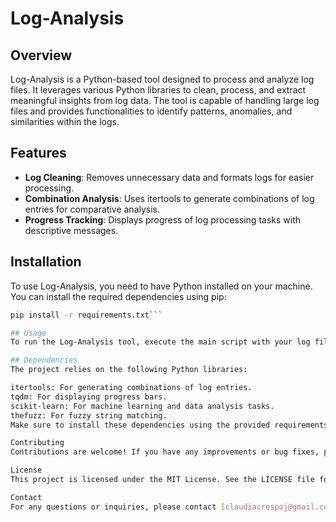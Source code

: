 ﻿# Log-Analysis

## Overview
Log-Analysis is a Python-based tool designed to process and analyze log files. It leverages various Python libraries to clean, process, and extract meaningful insights from log data. The tool is capable of handling large log files and provides functionalities to identify patterns, anomalies, and similarities within the logs.

## Features
- **Log Cleaning**: Removes unnecessary data and formats logs for easier processing.
- **Combination Analysis**: Uses itertools to generate combinations of log entries for comparative analysis.
- **Progress Tracking**: Displays progress of log processing tasks with descriptive messages.

## Installation
To use Log-Analysis, you need to have Python installed on your machine. You can install the required dependencies using pip:

```bash
pip install -r requirements.txt```

## Usage
To run the Log-Analysis tool, execute the main script with your log file as input:

## Dependencies
The project relies on the following Python libraries:

itertools: For generating combinations of log entries.
tqdm: For displaying progress bars.
scikit-learn: For machine learning and data analysis tasks.
thefuzz: For fuzzy string matching.
Make sure to install these dependencies using the provided requirements.txt file.

Contributing
Contributions are welcome! If you have any improvements or bug fixes, please submit a pull request.

License
This project is licensed under the MIT License. See the LICENSE file for more details.

Contact
For any questions or inquiries, please contact [claudiacrespoj@gmail.com].


